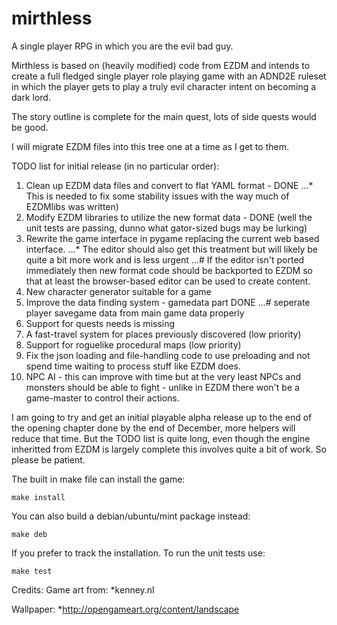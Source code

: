 # mirthless
A single player RPG in which you are the evil bad guy.

Mirthless is based on (heavily modified) code from EZDM and intends to create a full fledged single player role playing game with an ADND2E ruleset in which the player gets to play a truly evil character intent on becoming a dark lord.

The story outline is complete for the main quest, lots of side quests would be good.

I will migrate EZDM files into this tree one at a time as I get to them.

TODO list for initial release (in no particular order):
1. Clean up EZDM data files and convert to flat YAML format - DONE
...* This is needed to fix some stability issues with the way much of EZDMlibs was written) 
2. Modify EZDM libraries to utilize the new format data - DONE (well the unit tests are passing, dunno what gator-sized bugs may be lurking)
3. Rewrite the game interface in pygame replacing the current web based interface. 
...* The editor should also get this treatment but will likely be quite a bit more work and is less urgent
...# If the editor isn't ported immediately then new format code should be backported to EZDM so that at least the browser-based editor can be used to create content.
4. New character generator suitable for a game
5. Improve the data finding system - gamedata part DONE
...# seperate player savegame data from main game data properly
6. Support for quests needs is missing
7. A fast-travel system for places previously discovered (low priority)
8. Support for roguelike procedural maps (low priority)
9. Fix the json loading and file-handling code to use preloading and not spend time waiting to process stuff like EZDM does.
10. NPC AI - this can improve with time but at the very least NPCs and monsters should be able to fight - unlike in EZDM there won't be a game-master to control their actions.

I am going to try and get an initial playable alpha release up to the end of the opening chapter done by the end of December, more helpers will reduce that time. But the TODO list is quite long, even though the engine inheritted from EZDM is largely complete this involves quite a bit of work. So please be patient.

The built in make file can install the game:

`make install`

You can also build a debian/ubuntu/mint package instead:

`make deb`

If you prefer to track the installation.
To run the unit tests use:

`make test`

Credits:
Game art from: 
*kenney.nl

Wallpaper:
*http://opengameart.org/content/landscape
